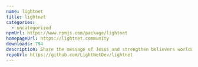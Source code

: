 ```yaml
---
name: lightnet
title: lightnet
categories:
  - uncategorized
npmUrl: https://www.npmjs.com/package/lightnet
homepageUrl: https://lightnet.community
downloads: 794
description: Share the message of Jesus and strengthen believers worldwide.
repoUrl: https://github.com/LightNetDev/lightnet
---
```

